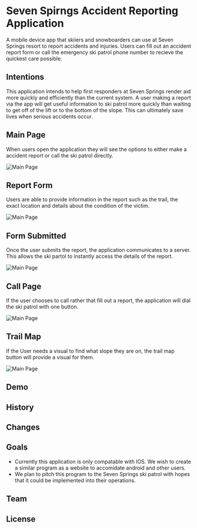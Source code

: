 # Seven Spirngs Accident Reporting Application
A mobile device app that skiiers and snowboarders can use at Seven Springs resort to report accidents and injuries. Users can fill out an accident report form or call the emergency ski patrol phone number to recieve the quickest care possible. 
## Intentions
This application intends to help first responders at Seven Springs render aid more quickly and efficiently than the current system.  A user making a report via the app will get useful information to ski patrol more quickly than waiting to get off of the lift or to the bottom of the slope. This can ultimately save lives when serious accidents occur.
## Main Page
When users open the application they will see the options to either make a accident report or call the ski patrol directly.

![Main Page](elevator-generator/main-page.png)
## Report Form
Users are able to provide information in the report such as the trail, the exact location and details about the condition of the victim.

![Main Page](elevator-generator/report-form.png)
## Form Submitted
Once the user submits the report, the application communicates to a server.  This allows the ski partol to instantly access the details of the report.

![Main Page](elevator-generator/form-submitted.png)
## Call Page
If the user chooses to call rather that fill out a report, the application will dial the ski patrol with one button.

![Main Page](elevator-generator/call-page.png)
## Trail Map
If the User needs a visual to find what slope they are on, the trail map button will provide a visual for them.

![Main Page](elevator-generator/trail-map.jpg)
## Demo

## History

## Changes

## Goals
* Currently this application is only compatable with IOS.  We wish to create a similar program as a website to accomidate android and other users.
* We plan to pitch this program to the Seven Springs ski patrol with hopes that it could be implemented into their operations.

## Team

## License

